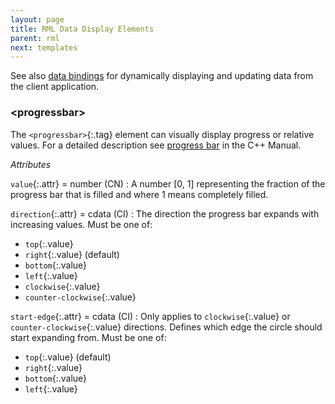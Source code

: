 ```yaml
---
layout: page
title: RML Data Display Elements
parent: rml
next: templates
---
```


See also [data bindings](../data_bindings.html) for dynamically displaying and updating data from the client application.

### \<progressbar\>

The `<progressbar>`{:.tag} element can visually display progress or relative values. For a detailed description see [progress bar]({{"pages/cpp_manual/element_packages/progress_bar.html"|relative_url}}) in the C++ Manual.

_Attributes_

`value`{:.attr} = number (CN)
: A number [0, 1] representing the fraction of the progress bar that is filled and where 1 means completely filled.

`direction`{:.attr} = cdata (CI)
: The direction the progress bar expands with increasing values. Must be one of:
* `top`{:.value}
* `right`{:.value} (default)
* `bottom`{:.value}
* `left`{:.value}
* `clockwise`{:.value}
* `counter-clockwise`{:.value}

`start-edge`{:.attr} = cdata (CI)
: Only applies to `clockwise`{:.value} or `counter-clockwise`{:.value} directions. Defines which edge the
circle should start expanding from. Must be one of:
* `top`{:.value} (default)
* `right`{:.value}
* `bottom`{:.value}
* `left`{:.value}
